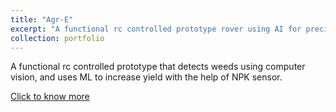 ```yaml
---
title: "Agr-E"
excerpt: "A functional rc controlled prototype rover using AI for precision farming<br/><img src='/images/agre.png' width='479' height='324'>"
collection: portfolio
---
```


A functional rc controlled prototype that detects weeds using computer vision, and uses ML to increase yield with the help of NPK sensor.

[Click to know more](https://github.com/raj-chinagundi/Agr-E/tree/master)